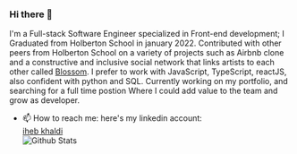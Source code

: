 ### Hi there 👋
I'm a Full-stack Software Engineer specialized in Front-end development;
I Graduated from Holberton School in january 2022.
Contributed with other peers from Holberton School on a variety of projects such as Airbnb clone and a constructive and inclusive social network that links artists to each other called [Blossom](https://github.com/Blossoom/blossoom-frontend).
I prefer to work with JavaScript, TypeScript, reactJS, also confident with python and SQL.
Currently working on my portfolio, and searching for a full time postion Where I could add value to the team and grow as developer.

- 📫 How to reach me: here's my linkedin account: <div class="LI-profile-badge"  data-version="v1" data-size="medium" data-locale="en_US" data-type="vertical" data-theme="dark" data-vanity="iheb-khaldi-a199b4193"><a class="LI-simple-link" href='https://tn.linkedin.com/in/iheb-khaldi-a199b4193?trk=profile-badge'>iheb khaldi</a></div>
![Github Stats](https://github-readme-stats.vercel.app/api?username=khaldi505&count_private=true&show_icons=true&include_all_commits=true)

              
